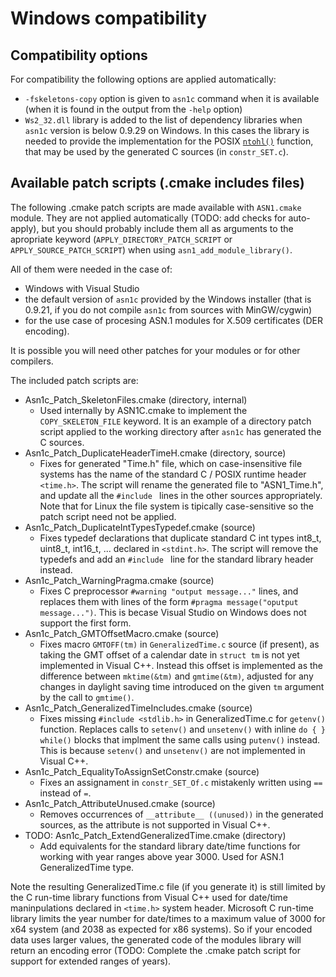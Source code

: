 # Windows compatibility

## Compatibility options

For compatibility the following options are applied automatically:
- `-fskeletons-copy` option is given to `asn1c` command when it is available (when it is found in the output from the `-help` option)
- `Ws2_32.dll` library is added to the list of dependency libraries when `asn1c` version is below 0.9.29 on Windows. In this cases the library is needed to provide the implementation for the POSIX [`ntohl()`](http://pubs.opengroup.org/onlinepubs/9699919799/functions/ntohl.html) function, that may be used by the generated C sources (in `constr_SET.c`).

## Available patch scripts (.cmake includes files)

The following .cmake patch scripts are made available with `ASN1.cmake` module. They are not applied automatically (TODO: add checks for auto-apply), but you should probably include them all as arguments to the apropriate keyword (`APPLY_DIRECTORY_PATCH_SCRIPT` or `APPLY_SOURCE_PATCH_SCRIPT`) when using `asn1_add_module_library()`.

All of them were needed in the case of:
- Windows with Visual Studio
- the default version of `asn1c` provided by the Windows installer (that is 0.9.21, if you do not compile `asn1c` from sources with MinGW/cygwin)
- for the use case of procesing ASN.1 modules for X.509 certificates (DER encoding).

It is possible you will need other patches for your modules or for other compilers.

The included patch scripts are:

- Asn1c_Patch_SkeletonFiles.cmake (directory, internal)
    * Used internally by ASN1C.cmake to implement the `COPY_SKELETON_FILE` keyword. It is an example of a directory patch script applied to the working directory after `asn1c` has generated the C sources.
- Asn1c_Patch_DuplicateHeaderTimeH.cmake (directory, source)
    * Fixes for generated "Time.h" file, which on case-insensitive file systems has the name of the standard C / POSIX runtime header `<time.h>`. The script will rename the generated file to "ASN1_Time.h", and update all the `#include ` lines in the other sources appropriately. Note that for Linux the file system is tipically case-sensitive so the patch script need not be applied.
- Asn1c_Patch_DuplicateIntTypesTypedef.cmake (source)
    * Fixes typedef declarations that duplicate standard C int types int8_t, uint8_t, int16_t, ... declared in `<stdint.h>`. The script will remove the typedefs and add an `#include ` line for the standard library header instead.
- Asn1c_Patch_WarningPragma.cmake (source)
    * Fixes C preprocessor `#warning "output message..."` lines, and replaces them with lines of the form `#pragma message("oputput message...")`. This is becase Visual Studio on Windows does not support the first form.
- Asn1c_Patch_GMTOffsetMacro.cmake (source)
    * Fixes macro `GMTOFF(tm)` in `GeneralizedTime.c` source (if present), as taking the GMT offset of a calendar date in `struct tm` is not yet implemented in Visual C++. Instead this offset is implemented as the difference between `mktime(&tm)` and `gmtime(&tm)`, adjusted for any changes in daylight saving time introduced on the given `tm` argument by the call to `gmtime()`.
- Asn1c_Patch_GeneralizedTimeIncludes.cmake (source)
    * Fixes missing `#include <stdlib.h>` in GeneralizedTime.c for `getenv()` function. Replaces calls to `setenv()` and `unsetenv()` with inline `do { } while()` blocks that implment the same calls using `putenv()` instead. This is because `setenv()` and `unsetenv()` are not implemented in Visual C++.
- Asn1c_Patch_EqualityToAssignSetConstr.cmake (source)
    * Fixes an assignament in `constr_SET_Of.c` mistakenly written using `==` instead of `=`.
- Asn1c_Patch_AttributeUnused.cmake (source)
    * Removes occurrences of `__attribute__ ((unused))` in the generated sources, as the attribute is not supported in Visual C++.
- TODO: Asn1c_Patch_ExtendGeneralizedTime.cmake (directory)
    * Add equivalents for the standard library date/time functions for working with year ranges above year 3000. Used for ASN.1 GeneralizedTime type.

Note the resulting GeneralizedTime.c file (if you generate it) is still limited by the C run-time library functions from Visual C++ used for date/time maninpulations declared in `<time.h>` system header. Microsoft C run-time library limits the year number for date/times to a maximum value of 3000 for x64 system (and 2038 as expected for x86 systems). So if your encoded data uses larger values, the generated code of the modules library will return an encoding error (TODO: Complete the .cmake patch script for support for extended ranges of years).
